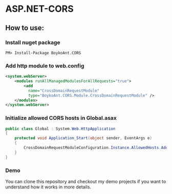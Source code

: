 ASP.NET-CORS
============

## How to use:

### Install nuget package

```
PM> Install-Package BoykoAnt.CORS
```

### Add http module to web.config

```xml
<system.webServer>
	<modules runAllManagedModulesForAllRequests="true">
		<add
		  name="CrossDomainRequestModule"
		  type="BoykoAnt.CORS.Module.CrossDomainRequestModule" />
	</modules>
</system.webServer>
```

### Initialize allowed CORS hosts in Global.asax

```csharp
public class Global : System.Web.HttpApplication
{
	protected void Application_Start(object sender, EventArgs e)
	{
		CrossDomainRequestModuleConfiguration.Instance.AllowedHosts.Add("localhost");
	}
}
```

### Demo
You can clone this repository and checkout my demo projects if you want to understand how it works in more details. 